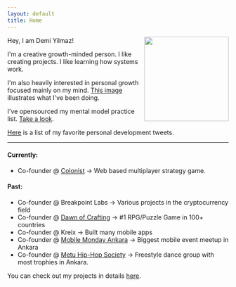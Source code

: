 ```yaml
---
layout: default
title: Home
---
```


<img src="/img/profile.png" style="width:12rem;height:12rem;" align="right">

Hey, I am Demi Yilmaz! 

I'm a creative growth-minded person. I like creating projects. I like learning how systems work.

I'm also heavily interested in personal growth focused mainly on my mind. [This image](https://prnt.sc/pdn74e) illustrates what I've been doing. 

I've opensourced my mental model practice list. [Take a look](https://mmpractices.com/).

[Here](/tweet.md) is a list of my favorite personal development tweets.

<!--Feel free to [reach out](mailto:demirbyilmaz@gmail.com).-->

---

#### Currently:

- Co-founder @ [Colonist](https://colonist.io/) -> Web based multiplayer strategy game.

#### Past:

- Co-founder @ Breakpoint Labs -> Various projects in the cryptocurrency field
- Co-founder @ [Dawn of Crafting](http://www.dawnofcrafting.com/) -> #1 RPG/Puzzle Game in 100+ countries
- Co-founder @ Kreix -> Built many mobile apps
- Co-founder @ [Mobile Monday Ankara](https://www.meetup.com/MobileMondayAnkara) -> Biggest mobile event meetup in Ankara
- Co-founder @ [Metu Hip-Hop Society](https://www.instagram.com/odtuhiphop/) -> Freestyle dance group with most trophies in Ankara.

You can check out my projects in details [here](/about).

<!-- <div class="posts"> -->
<!--   {% for post in paginator.posts %} -->
<!--   <div class="post"> -->
<!--     <h1 class="post-title"> -->
<!--       <a href="{{ post.url }}"> -->
<!--         {{ post.title }} -->
<!--       </a> -->
<!--     </h1> -->

<!--     <span class="post-date">{{ post.date | date_to_string }}</span> -->

<!--     {{ post.content }} -->
<!--   </div> -->
<!--   {% endfor %} -->
<!-- </div> -->

<!-- <div class="pagination"> -->
<!--   {% if paginator.next_page %} -->
<!--     <a class="pagination-item older" href="{{ site.baseurl }}page{{paginator.next_page}}">Older</a> -->
<!--   {% else %} -->
<!--     <span class="pagination-item older">Older</span> -->
<!--   {% endif %} -->
<!--   {% if paginator.previous_page %} -->
<!--     {% if paginator.page == 2 %} -->
<!--       <a class="pagination-item newer" href="{{ site.baseurl }}">Newer</a> -->
<!--     {% else %} -->
<!--       <a class="pagination-item newer" href="{{ site.baseurl }}page{{paginator.previous_page}}">Newer</a> -->
<!--     {% endif %} -->
<!--   {% else %} -->
<!--     <span class="pagination-item newer">Newer</span> -->
<!--   {% endif %} -->
<!-- </div> -->
